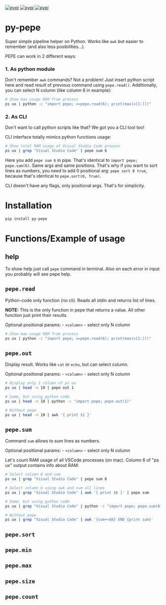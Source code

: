 [![pypi](https://img.shields.io/pypi/v/py-pepe.svg)](https://pypi.org/project/py-pepe/)
[![pypi](https://img.shields.io/pypi/pyversions/py-pepe.svg)](https://pypi.org/project/py-pepe/)
[![pypi](https://img.shields.io/pypi/l/py-pepe.svg)](https://raw.githubusercontent.com/deniskrumko/py-pepe/master/LICENSE)

# py-pepe

Super simple pipeline helper on Python. Works like `awk` but easier to remember (and also less posibilities...).

PEPE can work in 2 different ways:

### 1. As python module

Don't remember `awk` commands? Not a problem! Just insert python script here and read result of previous
command using `pepe.read()`. Additionally, you can select N column (like column 6 in example):

```bash
# Show max usage RAM from process
ps ux | python -c "import pepe; x=pepe.read(6); print(max(x[1:]))"
```

### 2. As CLI

Don't want to call python scripts like that? We got you a CLI tool too!

CLI interface totally mimics python functions usage:

```bash
# Show total RAM usage of Visual Studio Code process
ps ux | grep "Visual Studio Code" | pepe sum 6
```

Here you add `pepe sum 6` in pipe. That's identical to `import pepe; pepe.sum(6)`. Same args and same positions.
That's why if you want to sort lines as numbers, you need to add 0 positional arg: `pepe sort 0 true`,
because that's identical to `pepe.sort(0, True)`.

CLI doesn't have any flags, only positional args. That's for simplicity.

# Installation

```bash
pip install py-pepe
```

# Functions/Example of usage

## help
To show help just call `pepe` command in terminal.
Also on each error in input you probably will see pepe help.

## `pepe.read`

Python-code only function (no cli). Reads all stdin and returns list of lines.

**NOTE:** This is the only function in pepe that returns a value. All other function just print their results.

Optional positional params:
    - `<column>` - select only N column
```bash
# Show max usage RAM from process
ps ux | python -c "import pepe; x=pepe.read(6); print(max(x[1:]))"
```

## `pepe.out`

Display result. Works like `cat` or `echo`, but can select column.

Optional positional params:
    - `<column>` - select only N column

```bash
# Display only 1 column of ps ux
ps ux | head -n 10 | pepe out 1

# Same, but using python code
ps ux | head -n 10 | python -c "import pepe; pepe.out(1)"

# Without pepe
ps ux | head -n 10 | awk '{ print $1 }'
```

## `pepe.sum`

Command `sum` allows to sum lines as numbers.

Optional positional params:
    - `<column>` - select only N column

Let's count RAM usage of all VSCode processes (on mac). Column 6 of "ps ux" output contains info about RAM:
```bash
# Select column 6 and sum
ps ux | grep "Visual Studio Code" | pepe sum 6

# Select column 6 using awk and sum all lines
ps ux | grep "Visual Studio Code" | awk '{ print $6 }' | pepe sum

# Same, but using python code
ps ux | grep "Visual Studio Code" | python -c "import pepe; pepe.sum(6)"

# Without pepe
ps ux | grep "Visual Studio Code" | awk '{sum+=$6} END {print sum}'
```

## `pepe.sort`
## `pepe.min`
## `pepe.max`
## `pepe.size`
## `pepe.count`
